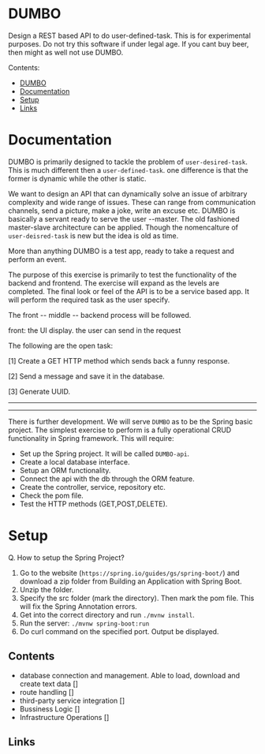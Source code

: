 # DUMBO
Design a REST based API to do user-defined-task. This is for experimental purposes. Do not try this software if under legal age. If you cant buy beer, then might as well not use DUMBO.

Contents:
- [DUMBO](#dumbo)
- [Documentation](#documentation)
- [Setup](#setup)
- [Links](#links)

# Documentation

DUMBO is primarily designed to tackle the problem of `user-desired-task`. This is much different then a `user-defined-task`. one difference is that the former is dynamic while the other is static. 

We want to design an API that can dynamically solve an issue of arbitrary complexity and wide range of issues. These can range from communication channels, send a picture, make a joke, write an excuse etc. DUMBO is basically a servant ready to serve the user --master. The old fashioned master-slave architecture can be applied. Though the nomencalture of `user-deisred-task` is new but the idea is old as time.

More than anything DUMBO is a test app, ready to take a request and perform an event. 

The purpose of this exercise is primarily to test the functionality of the backend and frontend. The exercise will expand as the levels are completed. The final look or feel of the API is to be 
a service based app. It will perform the required task as the user specify. 

The front -- middle -- backend process will be followed. 

front: the UI display. the user can send in the request




The following are the open task:

[1] Create a GET HTTP method which sends back a funny response.

[2] Send a message and save it in the database.

[3] Generate UUID.


------------------------------
------------------------------

There is further development. We will serve `DUMBO` as to be the Spring basic project. The simplest exercise to perform is a 
fully operational CRUD functionality in Spring framework. This will require:

- Set up the Spring project. It will be called `DUMBO-api`.
- Create a local database interface. 
- Setup an ORM functionality.
- Connect the api with the db through the ORM feature.
- Create the controller, service, repository etc.
- Check the pom file.
- Test the HTTP methods (GET,POST,DELETE).

# Setup

Q. How to setup the Spring Project?

1. Go to the website (`https://spring.io/guides/gs/spring-boot/`) and download a zip folder from Building an Application with Spring Boot.
2. Unzip the folder.
3. Specify the src folder (mark the directory). Then mark the pom file. This will fix the Spring Annotation errors.
4. Get into the correct directory and run `./mvnw install`.
5. Run the server: `./mvnw spring-boot:run`
6. Do curl command on the specified port. Output be displayed.

## Contents

 - database connection and management. Able to load, download and create text data []
 - route handling []
 - third-party service integration []
 - Bussiness Logic []
 - Infrastructure Operations []

## Links


